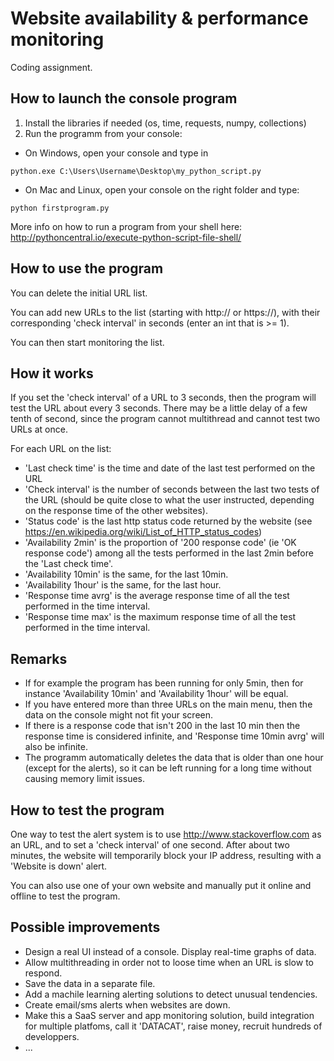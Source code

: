 # Website availability & performance monitoring
Coding assignment.

## How to launch the console program

1. Install the libraries if needed (os, time, requests, numpy, collections)
1. Run the programm from your console:
* On Windows, open your console and type in
```
python.exe C:\Users\Username\Desktop\my_python_script.py
```
* On Mac and Linux, open your console on the right folder and type:
```
python firstprogram.py
```
More info on how to run a program from your shell here: http://pythoncentral.io/execute-python-script-file-shell/



## How to use the program

You can delete the initial URL list.

You can add new URLs to the list (starting with http:// or https://), with their corresponding 'check interval' in seconds (enter an int that is >= 1).

You can then start monitoring the list.

## How it works

If you set the 'check interval' of a URL to 3 seconds, then the program will test the URL about every 3 seconds. There may be a little delay of a few tenth of second, since the program cannot multithread and cannot test two URLs at once.

For each URL on the list:
* 'Last check time' is the time and date of the last test performed on the URL
* 'Check interval' is the number of seconds between the last two tests of the URL (should be quite close to what the user instructed, depending on the response time of the other websites).
* 'Status code' is the last http status code returned by the website (see https://en.wikipedia.org/wiki/List_of_HTTP_status_codes)
* 'Availability 2min' is the proportion of '200 response code' (ie 'OK response code') among all the tests performed in the last 2min before the 'Last check time'.
* 'Availability 10min' is the same, for the last 10min.
* 'Availability 1hour' is the same, for the last hour.
* 'Response time avrg' is the average response time of all the test performed in the time interval.
* 'Response time max' is the maximum response time of all the test performed in the time interval.

## Remarks
* If for example the program has been running for only 5min, then for instance 'Availability 10min' and 'Availability 1hour' will be equal.
* If you have entered more than three URLs on the main menu, then the data on the console might not fit your screen.
* If there is a response code that isn't 200 in the last 10 min then the response time is considered infinite, and 'Response time 10min avrg' will also be infinite.
* The programm automatically deletes the data that is older than one hour (except for the alerts), so it can be left running for a long time without causing memory limit issues.


## How to test the program

One way to test the alert system is to use http://www.stackoverflow.com as an URL, and to set a 'check interval' of one second. After about two minutes, the website will temporarily block your IP address, resulting with a 'Website is down' alert.

You can also use one of your own website and manually put it online and offline to test the program.


## Possible improvements

* Design a real UI instead of a console. Display real-time graphs of data.
* Allow multithreading in order not to loose time when an URL is slow to respond.
* Save the data in a separate file.
* Add a machile learning alerting solutions to detect unusual tendencies.
* Create email/sms alerts when websites are down.
* Make this a SaaS server and app monitoring solution, build integration for multiple platfoms, call it 'DATACAT', raise money, recruit hundreds of developpers.
* ...
